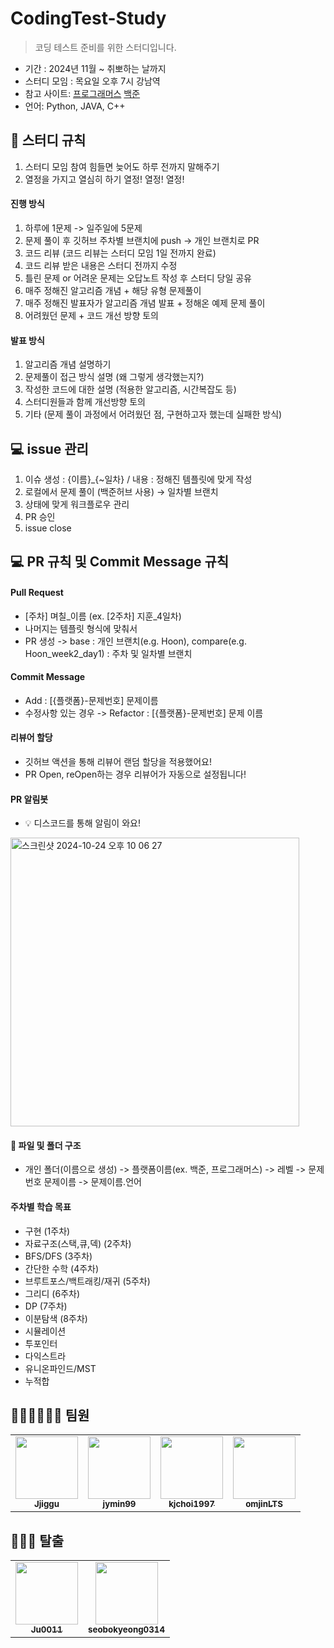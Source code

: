 # CodingTest-Study

> 코딩 테스트 준비를 위한 스터디입니다.

- 기간 : 2024년 11월 ~ 취뽀하는 날까지
- 스터디 모임 : 목요일 오후 7시 강남역
- 참고 사이트: [프로그래머스](https://programmers.co.kr/learn/challenges) [백준](https://www.acmicpc.net)
- 언어: Python, JAVA, C++

## 📜 스터디 규칙
1. 스터디 모임 참여 힘들면 늦어도 하루 전까지 말해주기
2. 열정을 가지고 열심히 하기 열정! 열정! 열정!

#### 진행 방식
1. 하루에 1문제 -> 일주일에 5문제
2. 문제 풀이 후 깃허브 주차별 브랜치에 push -> 개인 브랜치로 PR
3. 코드 리뷰 (코드 리뷰는 스터디 모임 1일 전까지 완료)
4. 코드 리뷰 받은 내용은 스터디 전까지 수정 
5. 틀린 문제 or 어려운 문제는 오답노트 작성 후 스터디 당일 공유
6. 매주 정해진 알고리즘 개념 + 해당 유형 문제풀이
7. 매주 정해진 발표자가 알고리즘 개념 발표 + 정해온 예제 문제 풀이
8. 어려웠던 문제 + 코드 개선 방향 토의

#### 발표 방식
1. 알고리즘 개념 설명하기
2. 문제풀이 접근 방식 설명 (왜 그렇게 생각했는지?)
3. 작성한 코드에 대한 설명 (적용한 알고리즘, 시간복잡도 등)
4. 스터디원들과 함께 개선방향 토의
6. 기타 (문제 풀이 과정에서 어려웠던 점, 구현하고자 했는데 실패한 방식)

## 💻 issue 관리
1. 이슈 생성 : {이름}_{~일차} / 내용 : 정해진 템플릿에 맞게 작성
2. 로컬에서 문제 풀이 (백준허브 사용) → 일차별 브랜치 
3. 상태에 맞게 워크플로우 관리
4. PR 승인
5. issue close

## 💻 PR 규칙 및 Commit Message 규칙

#### Pull Request

- [주차] 며칠_이름 (ex. [2주차] 지훈_4일차)
- 나머지는 템플릿 형식에 맞춰서
- PR 생성 -> base : 개인 브랜치(e.g. Hoon), compare(e.g. Hoon_week2_day1) : 주차 및 일차별 브랜치 

#### Commit Message
- Add : [{플랫폼}-문제번호] 문제이름
- 수정사항 있는 경우 -> Refactor : [{플랫폼}-문제번호] 문제 이름

#### 리뷰어 할당
- 깃허브 액션을 통해 리뷰어 랜덤 할당을 적용했어요!
- PR Open, reOpen하는 경우 리뷰어가 자동으로 설정됩니다!

#### PR 알림봇
- 💡 디스코드를 통해 알림이 와요!
<img width="462" alt="스크린샷 2024-10-24 오후 10 06 27" src="https://github.com/user-attachments/assets/5b618628-86aa-4866-a1f4-fd7c15f134aa">

#### 📁 파일 및 폴더 구조
- 개인 폴더(이름으로 생성) -> 플랫폼이름(ex. 백준, 프로그래머스) -> 레벨 -> 문제번호 문제이름 -> 문제이름.언어

#### 주차별 학습 목표
- 구현 (1주차)
- 자료구조(스택,큐,덱) (2주차)
- BFS/DFS (3주차)
- 간단한 수학 (4주차)
- 브루트포스/백트래킹/재귀 (5주차)
- 그리디 (6주차)
- DP (7주차)
- 이분탐색 (8주차)
- 시뮬레이션
- 투포인터
- 다익스트라
- 유니온파인드/MST
- 누적합


## 🏃🏼‍♂️🏃🏻‍♀️ 팀원
<table style="width: 100%;">
  <tbody>
    <tr>
      <td align="center"><a href="https://github.com/Jjiggu"><img src="https://avatars.githubusercontent.com/u/100821696?v=4" width="100px;" alt=""/><br /><sub><b>Jjiggu</b></sub></a><br /></td>
      <td align="center"><a href="https://github.com/jymin99"><img src="https://avatars.githubusercontent.com/u/73513813?v=4" width="100px;" alt=""/><br /><sub><b>jymin99</b></sub></a><br /></td>
      <td align="center"><a href="https://github.com/kjchoi1997"><img src="https://avatars.githubusercontent.com/u/72608849?v=4" width="100px;" alt=""/><br /><sub><b>kjchoi1997</b></sub></a><br /></td>
      <td align="center"><a href="https://github.com/omjinLTS"><img src="https://avatars.githubusercontent.com/u/54625012?v=4" width="100px;" alt=""/><br /><sub><b>omjinLTS</b></sub></a><br /></td>
    </tr>
  </tbody>
</table>



## 🏃🏼‍♂️ 탈출
<table style="width: 100%;">
  <tbody>
    <tr>
      <td align="center"><a href="https://github.com/Ju0011"><img src="https://avatars.githubusercontent.com/u/109535272?v=4" width="100px;" alt=""/><br /><sub><b>Ju0011</b></sub></a><br /></td>
      <td align="center"><a href="https://github.com/seobokyeong0314"><img src="https://avatars.githubusercontent.com/u/116994319?v=4" width="100px;" alt=""/><br /><sub><b>seobokyeong0314</b></sub></a><br /></td>
    </tr>
  </tbody>
</table>
